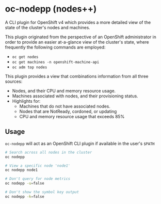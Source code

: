 # oc-nodepp (nodes++)

A CLI plugin for OpenShift v4 which provides a more detailed view of the state of 
the cluster's nodes and machines.

This plugin originated from the perspective of an OpenShift administrator in order to 
provide an easier at-a-glance view of the cluster's state, where frequently the
following commands are employed:

- `oc get nodes`
- `oc get machines -n openshift-machine-api`
- `oc adm top nodes`

This plugin provides a view that combinations information from all three sources:
- Nodes, and their CPU and memory resource usage.
- Machines associated with nodes, and their provisioning status.
- Highlights for:
  - Machines that do not have associated nodes.
  - Nodes that are NotReady, cordoned, or updating
  - CPU and memory resource usage that exceeds 85%  
 
## Usage

`oc-nodepp` will act as an OpenShift CLI plugin if available in the user's `$PATH`

```bash
# Search across all nodes in the cluster 
oc nodepp

# View a specific node 'node1'
oc nodepp node1

# Don't query for node metrics 
oc nodepp -u=false

# Don't show the symbol key output
oc nodepp -k=false
```
